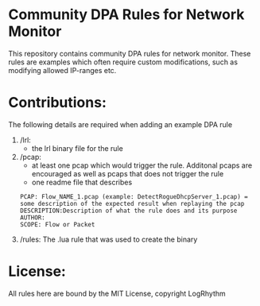 # Community DPA Rules for Network Monitor
This repository contains community DPA rules for network monitor. These rules are examples which often require custom modifications, such as modifying allowed IP-ranges etc. 

# Contributions: 
The following details are required when adding an example DPA rule
1. /lrl: 
   * the lrl binary file for the rule
2. /pcap:  
    * at least one pcap which would trigger the rule. Additonal pcaps are encouraged as well as pcaps that does not trigger the rule
    * one readme file that describes
    ```
    PCAP: Flow_NAME_1.pcap (example: DetectRogueDhcpServer_1.pcap) = some description of the expected result when replaying the pcap
    DESCRIPTION:Description of what the rule does and its purpose
    AUTHOR: 
    SCOPE: Flow or Packet
    ```
3.  /rules:
    The .lua rule that was used to create the binary


# License:
All rules here are bound by the MIT License, copyright LogRhythm